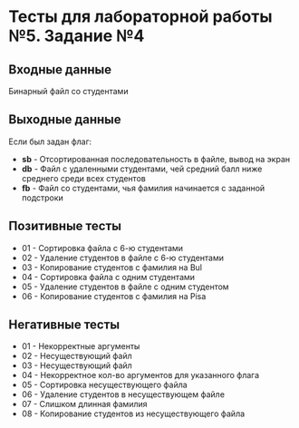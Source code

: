 # Тесты для лабораторной работы №5. Задание №4

## Входные данные
Бинарный файл со студентами

## Выходные данные
Если был задан флаг:
- **sb** - Отсортированная последовательность в файле, вывод на экран
- **db** - Файл с удаленными студентами, чей средний балл ниже среднего среди всех студентов
- **fb** - Файл со студентами, чья фамилия начинается с заданной подстроки

## Позитивные тесты
- 01 - Сортировка файла с 6-ю студентами
- 02 - Удаление студентов в файле с 6-ю студентами
- 03 - Копирование студентов с фамилия на Bul
- 04 - Сортировка файла с одним студентами
- 05 - Удаление студентов в файле с одним студентом
- 06 - Копирование студентов с фамилия на Pisa

## Негативные тесты
- 01 - Некорректные аргументы
- 02 - Несуществующий файл
- 03 - Несуществующий файл
- 04 - Некорректное кол-во аргументов для указанного флага
- 05 - Сортировка несуществующего файла
- 06 - Удаление студентов в несуществующем файле
- 07 - Слишком длинная фамилия
- 08 - Копирование студентов из несуществующего файла
